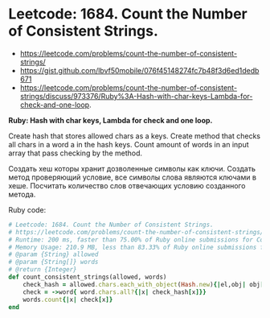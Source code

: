 # Leetcode: 1684. Count the Number of Consistent Strings.

- https://leetcode.com/problems/count-the-number-of-consistent-strings/
- https://gist.github.com/lbvf50mobile/076f45148274fc7b48f3d6ed1dedb671
- https://leetcode.com/problems/count-the-number-of-consistent-strings/discuss/973376/Ruby%3A-Hash-with-char-keys-Lambda-for-check-and-one-loop.


**Ruby: Hash with char keys, Lambda for check and one loop.**

Create hash that stores allowed chars as a keys. Create method that checks all chars in a word a in the hash keys. Count amount of words in an input array that pass checking by the method.

Создать хеш которы хранит дозволенные символы как ключи. Создать метод проверяющий условие, все символы слова являются ключами в хеше. Посчитать количество слов отвечающих условию созданного метода.

Ruby code:
```Ruby
# Leetcode: 1684. Count the Number of Consistent Strings.
# https://leetcode.com/problems/count-the-number-of-consistent-strings/
# Runtime: 200 ms, faster than 75.00% of Ruby online submissions for Count the Number of Consistent Strings.
# Memory Usage: 210.9 MB, less than 83.33% of Ruby online submissions for Count the Number of Consistent Strings.
# @param {String} allowed
# @param {String[]} words
# @return {Integer}
def count_consistent_strings(allowed, words)
    check_hash = allowed.chars.each_with_object(Hash.new){|el,obj| obj[el] = true}
    check = ->word{ word.chars.all?{|x| check_hash[x]}}
    words.count{|x| check[x]}
end
```